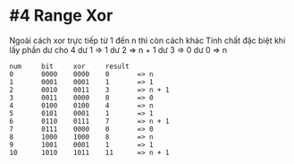 
# #4 Range Xor 
Ngoài cách xor trực tiếp từ 1 đến n thì còn cách khác
Tính chất đặc biệt khi lấy phần dư cho 4
dư 1 => 1
dư 2 => n + 1
dư 3 => 0
dư 0 => n

```
num     bit     xor     result
0       0000    0000    0       => n
1       0001    0001    1       => 1
2       0010    0011    3       => n + 1
3       0011    0000    0       => 0
4       0100    0100    4       => n
5       0101    0001    1       => 1
6       0110    0111    7       => n + 1
7       0111    0000    0       => 0
8       1000    1000    8       => n
9       1001    0001    1       => 1
10      1010    1011    11      => n + 1
```